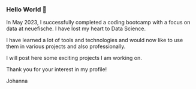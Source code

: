 ### Hello World 👋

In May 2023, I successfully completed a coding bootcamp with a focus on data at neuefische. I have lost my heart to Data Science.

I have learned a lot of tools and technologies and would now like to use them in various projects and also professionally.

I will post here some exciting projects I am working on.

Thank you for your interest in my profile!

Johanna

